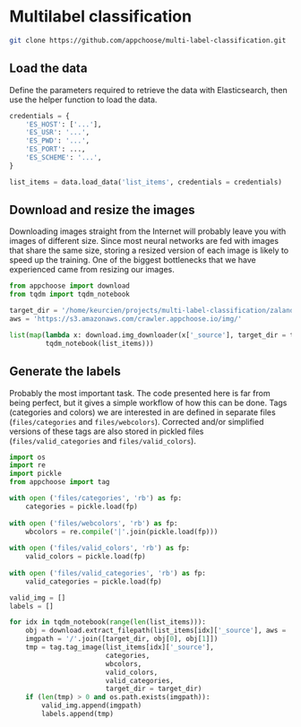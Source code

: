 # Multilabel classification

```bash
git clone https://github.com/appchoose/multi-label-classification.git
```

## Load the data

Define the parameters required to retrieve the data with Elasticsearch, then 
use the helper function to load the data.

```python
credentials = {
    'ES_HOST': ['...'],
    'ES_USR': '...',
    'ES_PWD': '...',
    'ES_PORT': ...,
    'ES_SCHEME': '...',
}

list_items = data.load_data('list_items', credentials = credentials)
```

## Download and resize the images

Downloading images straight from the Internet will probably leave you with images 
of different size. Since most neural networks are fed with images that share the 
same size, storing a resized version of each image is likely to speed up the training. 
One of the biggest bottlenecks that we have experienced came from resizing our images.

```python
from appchoose import download
from tqdm import tqdm_notebook 

target_dir = '/home/keurcien/projects/multi-label-classification/zalando'
aws = 'https://s3.amazonaws.com/crawler.appchoose.io/img/'

list(map(lambda x: download.img_downloader(x['_source'], target_dir = target_dir, aws = aws), 
         tqdm_notebook(list_items)))
```

## Generate the labels

Probably the most important task. The code presented here is far from being perfect, but
it gives a simple workflow of how this can be done. Tags (categories and colors) we are
interested in are defined in separate files (`files/categories` and `files/webcolors`). 
Corrected and/or simplified versions of these tags are also stored in pickled files 
(`files/valid_categories` and `files/valid_colors`).

```python
import os
import re
import pickle
from appchoose import tag

with open ('files/categories', 'rb') as fp:
    categories = pickle.load(fp)
    
with open ('files/webcolors', 'rb') as fp:
    wbcolors = re.compile('|'.join(pickle.load(fp)))
    
with open ('files/valid_colors', 'rb') as fp:
    valid_colors = pickle.load(fp)
    
with open ('files/valid_categories', 'rb') as fp:
    valid_categories = pickle.load(fp)

valid_img = []
labels = []

for idx in tqdm_notebook(range(len(list_items))):
    obj = download.extract_filepath(list_items[idx]['_source'], aws = 'https://s3.amazonaws.com/crawler.appchoose.io/img/')
    imgpath = '/'.join([target_dir, obj[0], obj[1]])
    tmp = tag.tag_image(list_items[idx]['_source'], 
                        categories, 
                        wbcolors, 
                        valid_colors, 
                        valid_categories, 
                        target_dir = target_dir)
    if (len(tmp) > 0 and os.path.exists(imgpath)):
        valid_img.append(imgpath)
        labels.append(tmp)
```
